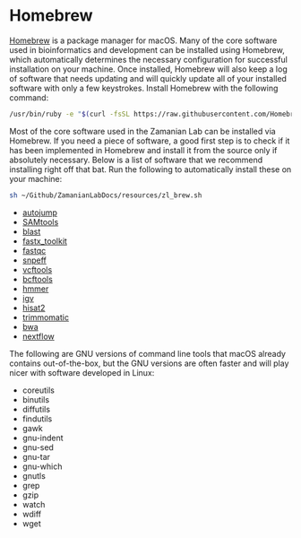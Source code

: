 # Homebrew

[Homebrew](https://brew.sh) is a package manager for macOS. Many of the core software used in bioinformatics and development can be installed using Homebrew, which automatically determines the necessary configuration for successful installation on your machine. Once installed, Homebrew will also keep a log of software that needs updating and will quickly update all of your installed software with only a few keystrokes. Install Homebrew with the following command:

``` bash
/usr/bin/ruby -e "$(curl -fsSL https://raw.githubusercontent.com/Homebrew/install/master/install)"
```

Most of the core software used in the Zamanian Lab can be installed via Homebrew. If you need a piece of software, a good first step is to check if it has been implemented in Homebrew and install it from the source only if absolutely necessary. Below is a list of software that we recommend installing right off that bat. Run the following to automatically install these on your machine:

``` bash
sh ~/Github/ZamanianLabDocs/resources/zl_brew.sh
```

- [autojump](https://github.com/wting/autojump)
- [SAMtools](http://www.htslib.org/)
- [blast](https://blast.ncbi.nlm.nih.gov/Blast.cgi)
- [fastx_toolkit](http://hannonlab.cshl.edu/fastx_toolkit/)
- [fastqc](https://www.bioinformatics.babraham.ac.uk/projects/fastqc/)
- [snpeff](http://snpeff.sourceforge.net/)
- [vcftools](https://vcftools.github.io/index.html)
- [bcftools](http://samtools.github.io/bcftools/)
- [hmmer](http://hmmer.org/)
- [igv](https://software.broadinstitute.org/software/igv/)
- [hisat2](https://ccb.jhu.edu/software/hisat2/index.shtml)
- [trimmomatic](http://www.usadellab.org/cms/?page=trimmomatic)
- [bwa](http://bio-bwa.sourceforge.net/)
- [nextflow](https://www.nextflow.io/)

The following are GNU versions of command line tools that macOS already contains out-of-the-box, but the GNU versions are often faster and will play nicer with software developed in Linux:

- coreutils
- binutils
- diffutils
- findutils
- gawk
- gnu-indent
- gnu-sed
- gnu-tar
- gnu-which
- gnutls
- grep
- gzip
- watch
- wdiff
- wget
